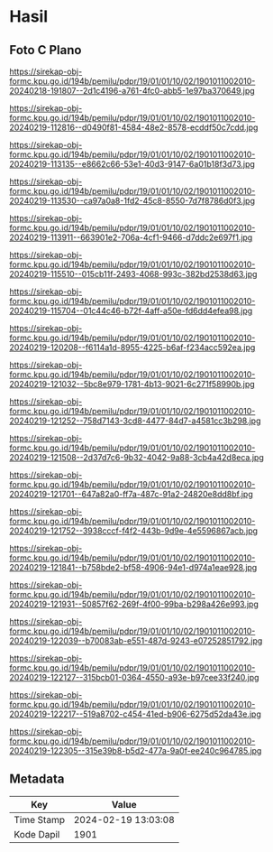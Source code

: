 # Hasil

## Foto C Plano

https://sirekap-obj-formc.kpu.go.id/194b/pemilu/pdpr/19/01/01/10/02/1901011002010-20240218-191807--2d1c4196-a761-4fc0-abb5-1e97ba370649.jpg

https://sirekap-obj-formc.kpu.go.id/194b/pemilu/pdpr/19/01/01/10/02/1901011002010-20240219-112816--d0490f81-4584-48e2-8578-ecddf50c7cdd.jpg

https://sirekap-obj-formc.kpu.go.id/194b/pemilu/pdpr/19/01/01/10/02/1901011002010-20240219-113135--e8662c66-53e1-40d3-9147-6a01b18f3d73.jpg

https://sirekap-obj-formc.kpu.go.id/194b/pemilu/pdpr/19/01/01/10/02/1901011002010-20240219-113530--ca97a0a8-1fd2-45c8-8550-7d7f8786d0f3.jpg

https://sirekap-obj-formc.kpu.go.id/194b/pemilu/pdpr/19/01/01/10/02/1901011002010-20240219-113911--663901e2-706a-4cf1-9466-d7ddc2e697f1.jpg

https://sirekap-obj-formc.kpu.go.id/194b/pemilu/pdpr/19/01/01/10/02/1901011002010-20240219-115510--015cb11f-2493-4068-993c-382bd2538d63.jpg

https://sirekap-obj-formc.kpu.go.id/194b/pemilu/pdpr/19/01/01/10/02/1901011002010-20240219-115704--01c44c46-b72f-4aff-a50e-fd6dd4efea98.jpg

https://sirekap-obj-formc.kpu.go.id/194b/pemilu/pdpr/19/01/01/10/02/1901011002010-20240219-120208--f6114a1d-8955-4225-b6af-f234acc592ea.jpg

https://sirekap-obj-formc.kpu.go.id/194b/pemilu/pdpr/19/01/01/10/02/1901011002010-20240219-121032--5bc8e979-1781-4b13-9021-6c271f58990b.jpg

https://sirekap-obj-formc.kpu.go.id/194b/pemilu/pdpr/19/01/01/10/02/1901011002010-20240219-121252--758d7143-3cd8-4477-84d7-a4581cc3b298.jpg

https://sirekap-obj-formc.kpu.go.id/194b/pemilu/pdpr/19/01/01/10/02/1901011002010-20240219-121508--2d37d7c6-9b32-4042-9a88-3cb4a42d8eca.jpg

https://sirekap-obj-formc.kpu.go.id/194b/pemilu/pdpr/19/01/01/10/02/1901011002010-20240219-121701--647a82a0-ff7a-487c-91a2-24820e8dd8bf.jpg

https://sirekap-obj-formc.kpu.go.id/194b/pemilu/pdpr/19/01/01/10/02/1901011002010-20240219-121752--3938cccf-f4f2-443b-9d9e-4e5596867acb.jpg

https://sirekap-obj-formc.kpu.go.id/194b/pemilu/pdpr/19/01/01/10/02/1901011002010-20240219-121841--b758bde2-bf58-4906-94e1-d974a1eae928.jpg

https://sirekap-obj-formc.kpu.go.id/194b/pemilu/pdpr/19/01/01/10/02/1901011002010-20240219-121931--50857f62-269f-4f00-99ba-b298a426e993.jpg

https://sirekap-obj-formc.kpu.go.id/194b/pemilu/pdpr/19/01/01/10/02/1901011002010-20240219-122039--b70083ab-e551-487d-9243-e07252851792.jpg

https://sirekap-obj-formc.kpu.go.id/194b/pemilu/pdpr/19/01/01/10/02/1901011002010-20240219-122127--315bcb01-0364-4550-a93e-b97cee33f240.jpg

https://sirekap-obj-formc.kpu.go.id/194b/pemilu/pdpr/19/01/01/10/02/1901011002010-20240219-122217--519a8702-c454-41ed-b906-6275d52da43e.jpg

https://sirekap-obj-formc.kpu.go.id/194b/pemilu/pdpr/19/01/01/10/02/1901011002010-20240219-122305--315e39b8-b5d2-477a-9a0f-ee240c964785.jpg


## Metadata

| Key        | Value               |
| ---------- | ------------------- |
| Time Stamp | 2024-02-19 13:03:08 |
| Kode Dapil | 1901                |




